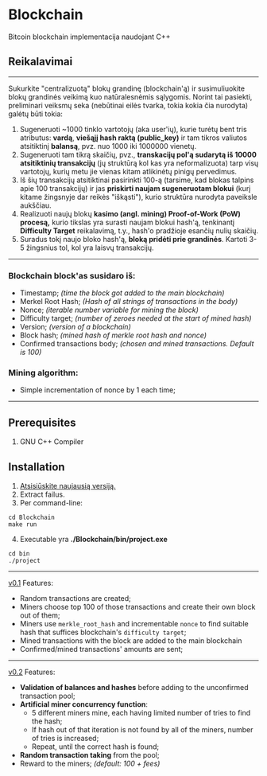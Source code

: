 # Blockchain
Bitcoin blockchain implementacija naudojant C++
## Reikalavimai
---
Sukurkite "centralizuotą" blokų grandinę (blockchain'ą) ir susimuliuokite blokų grandinės veikimą kuo natūralesnėmis sąlygomis. Norint tai pasiekti, preliminari veiksmų seka (nebūtinai eilės tvarka, tokia kokia čia nurodyta) galėtų būti tokia:

1. Sugeneruoti ~1000 tinklo vartotojų (aka user'ių), kurie turėtų bent tris atributus: **vardą**, **viešąjį hash raktą (public_key)** ir tam tikros valiutos atsitiktinį **balansą**, pvz. nuo 1000 iki 1000000 vienetų.
2. Sugeneruoti tam tikrą skaičių, pvz., **transkacijų pol'ą sudarytą iš 10000 atsitiktinių transakcijų** (jų struktūrą kol kas yra neformalizuota) tarp visų vartotojų, kurių metu jie vienas kitam atlikinėtų pinigų pervedimus.
3. Iš šių transakcijų atsitiktinai pasirinkti 100-ą (tarsime, kad blokas talpins apie 100 transakcijų) ir jas **priskirti naujam sugeneruotam blokui** (kurį kitame žingsnyje dar reikės "iškąsti"), kurio struktūra nurodyta paveiksle aukščiau.
4. Realizuoti naujų blokų **kasimo (angl. mining) Proof-of-Work (PoW) procesą,** kurio tikslas yra surasti naujam blokui hash'ą, tenkinantį **Difficulty Target** reikalavimą, t.y., hash'o pradžioje esančių nulių skaičių.
5. Suradus tokį naujo bloko hash'ą, **bloką pridėti prie grandinės**. Kartoti 3-5 žingsnius tol, kol yra laisvų transakcijų.
---

 ### Blockchain block'as susidaro iš:
 * Timestamp; *(time the block got added to the main blockchain)*
 * Merkel Root Hash; *(Hash of all strings of transactions in the body)*
 * Nonce; *(iterable number variable for mining the block)*
 * Difficulty target; *(number of zeroes needed at the start of mined hash)*
 * Version; *(version of a blockchain)*
 * Block hash; *(mined hash of merkle root hash and nonce)*
 * Confirmed transactions body; *(chosen and mined transactions. Default is 100)*
 
 ### Mining algorithm:
 * Simple incrementation of nonce by 1 each time;
 
---

## Prerequisites
1. GNU C++ Compiler

## Installation
1. [Atsisiūskite naujausią versiją.](https://github.com/Effanuel/Blockchain/archive/v0.2.zip)
2. Extract failus.
3. Per command-line:
```
cd Blockchain
make run
```
4. Executable yra **./Blockchain/bin/project.exe**
```
cd bin
./project
```
---


[v0.1](https://github.com/Effanuel/Blockchain/archive/v0.1.zip) Features:
* Random transactions are created;
* Miners choose top 100 of those transactions and create their own block out of them;
* Miners use ```merkle_root_hash``` and incrementable ```nonce``` to find suitable hash that suffices blockchain's ```difficulty target```;
* Mined transactions with the block are added to the main blockchain
* Confirmed/mined transactions' amounts are sent;

---

[v0.2](https://github.com/Effanuel/Blockchain/archive/v0.2.zip) Features:
* **Validation of balances and hashes** before adding to the unconfirmed transaction pool;
* **Artificial miner concurrency function**:
  * 5 different miners mine, each having limited number of tries to find the hash;
  * If hash out of that iteration is not found by all of the miners, number of tries is increased;
  * Repeat, until the correct hash is found;
* **Random transaction taking** from the pool;
* Reward to the miners; *(default: 100 + fees)*





